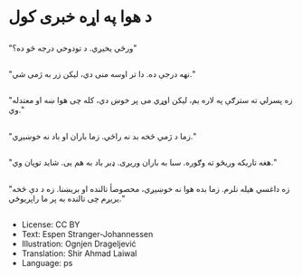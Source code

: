 # د هوا په اړه خبری کول

##
"ورځي یخیږي. د تودوخي درجه څو ده؟"

##
"نهه درجې ده. دا تر اوسه منی دي، لیکن زر به ژمی شي."

##
"زه پسرلي ته سترګې په لاره یم، لیکن اوړي می پر خوښ دي، کله چی هوا ښه او معتدله وي."

##
"زما د ژمي څخه بد نه راځي. زما باران او باد نه خوښیږي."

##
"هغه تاریکه وریځو ته وګوره. سبا به باران وریږی. ډیر باد به هم یی. شاید توپان وي."

##
"زه داغسي هیله نلرم. زما بده هوا نه خوښیږي، محصوصأ تالنده او بریښنا. زه د دې څخه یریږم چی تالنده به پر ما راپریوځي."

##
* License: CC BY
* Text: Espen Stranger-Johannessen
* Illustration: Ognjen Drageljević
* Translation: Shir Ahmad Laiwal
* Language: ps
